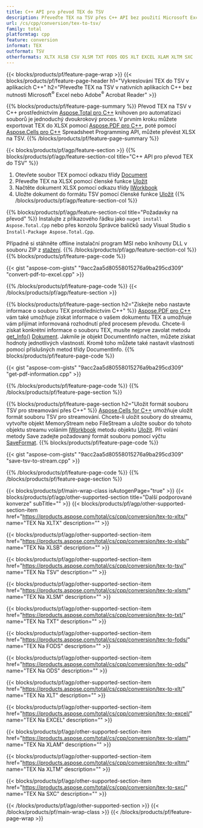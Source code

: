 ```yaml
---
title: C++ API pro převod TEX do TSV
description: Převeďte TEX na TSV přes C++ API bez použití Microsoft Excel nebo Adobe Reader
url: /cs/cpp/conversion/tex-to-tsv/
family: total
platformtag: cpp
feature: conversion
informat: TEX
outformat: TSV
otherformats: XLTX XLSB CSV XLSM TXT FODS ODS XLT EXCEL XLAM XLTM SXC
---
```

{{< blocks/products/pf/feature-page-wrap >}}
{{< blocks/products/pf/feature-page-header h1="Vykreslování TEX do TSV v aplikacích C++" h2="Převeďte TEX na TSV v nativních aplikacích C++ bez nutnosti Microsoft<sup>&reg;</sup> Excel nebo Adobe<sup>&reg;</sup> Acrobat Reader" >}}

{{% blocks/products/pf/feature-page-summary %}}
Převod TEX na TSV v C++ prostřednictvím [Aspose.Total pro C++](https://products.aspose.com/total/cpp/) knihoven pro automatizaci souborů je jednoduchý dvoukrokový proces. V prvním kroku můžete exportovat TEX do XLSX pomocí [Aspose.PDF pro C++](https://products.aspose.com/pdf/cpp/), poté pomocí [Aspose.Cells pro C++]( https://products.aspose.com/cells/cpp/) Spreadsheet Programming API, můžete převést XLSX na TSV. 
{{% /blocks/products/pf/feature-page-summary  %}}

{{< blocks/products/pf/agp/feature-section >}}
{{% blocks/products/pf/agp/feature-section-col title="C++ API pro převod TEX do TSV" %}}
1. Otevřete soubor TEX pomocí odkazu třídy [Document](https://reference.aspose.com/pdf/cpp/class/aspose.pdf.document)
2. Převeďte TEX na XLSX pomocí členské funkce [Uložit](https://reference.aspose.com/pdf/cpp/class/aspose.pdf.document#a6383c010776212483f51cc41235924db)
3. Načtěte dokument XLSX pomocí odkazu třídy [IWorkbook](https://reference.aspose.com/cells/cpp/class/aspose.cells.i_workbook)
4. Uložte dokument do formátu TSV pomocí členské funkce [Uložit](https://reference.aspose.com/cells/cpp/class/aspose.cells.i_workbook#a9460f52a2dec8f4bf623a4905167d997)
{{% /blocks/products/pf/agp/feature-section-col %}}

{{% blocks/products/pf/agp/feature-section-col title="Požadavky na převod" %}}
Instalujte z příkazového řádku jako ```nuget install Aspose.Total.Cpp``` nebo přes konzolu Správce balíčků sady Visual Studio s ```Install-Package Aspose.Total.Cpp```.

Případně si stáhněte offline instalační program MSI nebo knihovny DLL v souboru ZIP z [stažení](https://downloads.aspose.com/total/cpp).
{{% /blocks/products/pf/agp/feature-section-col %}}
{{% blocks/products/pf/feature-page-code %}}

{{< gist "aspose-com-gists" "9acc2aa5d80558015276a9ba295cd309" "convert-pdf-to-excel.cpp" >}}


{{% /blocks/products/pf/feature-page-code %}}
{{< /blocks/products/pf/agp/feature-section >}}

{{% blocks/products/pf/feature-page-section  h2="Získejte nebo nastavte informace o souboru TEX prostřednictvím C++" %}}
[Aspose.PDF pro C++](https://products.aspose.com/pdf/cpp/) vám také umožňuje získat informace o vašem dokumentu TEX a umožňuje vám přijímat informovaná rozhodnutí před procesem převodu. Chcete-li získat konkrétní informace o souboru TEX, musíte nejprve zavolat metodu [get_Info()](https://reference.aspose.com/pdf/cpp/class/aspose.pdf.document#ae7a6ba620499ffa0dbaa5c813ee96c4a) [Dokument](https://reference.aspose.com/pdf/cpp/class/aspose.pdf.document). Jakmile je objekt DocumentInfo načten, můžete získat hodnoty jednotlivých vlastností. Kromě toho můžete také nastavit vlastnosti pomocí příslušných metod třídy DocumentInfo.
{{% blocks/products/pf/feature-page-code %}}

{{< gist "aspose-com-gists" "9acc2aa5d80558015276a9ba295cd309" "get-pdf-information.cpp" >}}
{{% /blocks/products/pf/feature-page-code  %}}
{{% /blocks/products/pf/feature-page-section %}}

{{% blocks/products/pf/feature-page-section  h2="Uložit formát souboru TSV pro streamování přes C++" %}}
[Aspose.Cells for C++](https://products.aspose.com/cells/net/) umožňuje uložit formát souboru TSV pro streamování. Chcete-li uložit soubory do streamu, vytvořte objekt MemoryStream nebo FileStream a uložte soubor do tohoto objektu streamu voláním [IWorkbook](https://reference.aspose.com/cells/cpp/class/aspose.cells.i_workbook) metodu objektu [Uložit](https://reference.aspose.com/cells/cpp/class/aspose.cells.i_workbook#a77072cfb929787df9ad1f38b02f58349). Při volání metody Save zadejte požadovaný formát souboru pomocí výčtu [SaveFormat](https://reference.aspose.com/cells/cpp/namespace/aspose.cells#a11cae527e4e68f1adcac8f47ea64481a).
{{% blocks/products/pf/feature-page-code %}}

{{< gist "aspose-com-gists" "9acc2aa5d80558015276a9ba295cd309" "save-tsv-to-stream.cpp" >}}
{{% /blocks/products/pf/feature-page-code  %}}
{{% /blocks/products/pf/feature-page-section %}}

{{< blocks/products/pf/main-wrap-class isAutogenPage="true" >}}
{{< blocks/products/pf/agp/other-supported-section title="Další podporované konverze" subTitle="" >}}
{{< blocks/products/pf/agp/other-supported-section-item href="https://products.aspose.com/total/cs/cpp/conversion/tex-to-xltx/" name="TEX Na XLTX" description="" >}}

{{< blocks/products/pf/agp/other-supported-section-item href="https://products.aspose.com/total/cs/cpp/conversion/tex-to-xlsb/" name="TEX Na XLSB" description="" >}}

{{< blocks/products/pf/agp/other-supported-section-item href="https://products.aspose.com/total/cs/cpp/conversion/tex-to-tsv/" name="TEX Na TSV" description="" >}}

{{< blocks/products/pf/agp/other-supported-section-item href="https://products.aspose.com/total/cs/cpp/conversion/tex-to-xlsm/" name="TEX Na XLSM" description="" >}}

{{< blocks/products/pf/agp/other-supported-section-item href="https://products.aspose.com/total/cs/cpp/conversion/tex-to-txt/" name="TEX Na TXT" description="" >}}

{{< blocks/products/pf/agp/other-supported-section-item href="https://products.aspose.com/total/cs/cpp/conversion/tex-to-fods/" name="TEX Na FODS" description="" >}}

{{< blocks/products/pf/agp/other-supported-section-item href="https://products.aspose.com/total/cs/cpp/conversion/tex-to-ods/" name="TEX Na ODS" description="" >}}

{{< blocks/products/pf/agp/other-supported-section-item href="https://products.aspose.com/total/cs/cpp/conversion/tex-to-xlt/" name="TEX Na XLT" description="" >}}

{{< blocks/products/pf/agp/other-supported-section-item href="https://products.aspose.com/total/cs/cpp/conversion/tex-to-excel/" name="TEX Na EXCEL" description="" >}}

{{< blocks/products/pf/agp/other-supported-section-item href="https://products.aspose.com/total/cs/cpp/conversion/tex-to-xlam/" name="TEX Na XLAM" description="" >}}

{{< blocks/products/pf/agp/other-supported-section-item href="https://products.aspose.com/total/cs/cpp/conversion/tex-to-xltm/" name="TEX Na XLTM" description="" >}}

{{< blocks/products/pf/agp/other-supported-section-item href="https://products.aspose.com/total/cs/cpp/conversion/tex-to-sxc/" name="TEX Na SXC" description="" >}}


{{< /blocks/products/pf/agp/other-supported-section >}}
{{< /blocks/products/pf/main-wrap-class >}}
{{< /blocks/products/pf/feature-page-wrap >}}